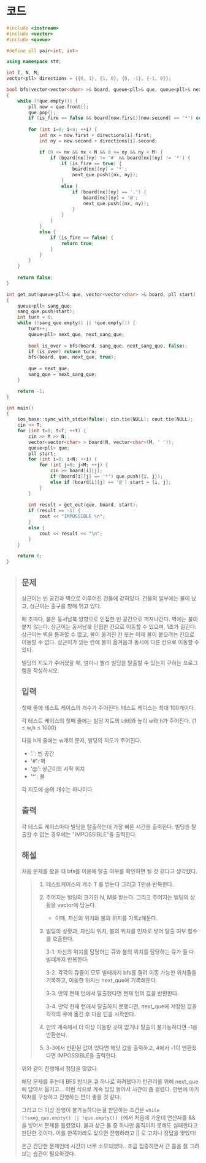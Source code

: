 # 코드

```c++
#include <iostream>
#include <vector>
#include <queue>

#define pll pair<int, int>

using namespace std;

int T, N, M;
vector<pll> directions = {{0, 1}, {1, 0}, {0, -1}, {-1, 0}};

bool bfs(vector<vector<char> >& board, queue<pll>& que, queue<pll>& next_que, bool is_fire)
{
	while (!que.empty()) {
		pll now = que.front();
		que.pop();
		if (is_fire == false && board[now.first][now.second] == '*') continue;
		
		for (int i=0; i<4; ++i) {
			int nx = now.first + directions[i].first;
			int ny = now.second + directions[i].second;

			if (0 <= nx && nx < N && 0 <= ny && ny < M) {
			    if (board[nx][ny] != '#' && board[nx][ny] != '*') {
    				if (is_fire == true) {
    					board[nx][ny] = '*';
    					next_que.push({nx, ny});
    				}
    				else {
    				    if (board[nx][ny] == '.') {
        				    board[nx][ny] = '@';
        				    next_que.push({nx, ny});
    				    }
    				}
			    }
			}
			else {
			    if (is_fire == false) {
			        return true;
			    }
			}
		}
	}
	
	return false;
}

int get_out(queue<pll>& que, vector<vector<char> >& board, pll start)
{
    queue<pll> sang_que;
    sang_que.push(start);
    int turn = 0;
    while (!sang_que.empty() || !que.empty()) {
        turn++;
        queue<pll> next_que, next_sang_que;
        
        bool is_over = bfs(board, sang_que, next_sang_que, false);
        if (is_over) return turn;
        bfs(board, que, next_que, true);
        
        que = next_que;
        sang_que = next_sang_que;
    }

    return -1;
}

int main()
{
	ios_base::sync_with_stdio(false); cin.tie(NULL); cout.tie(NULL);
	cin >> T;
	for (int t=0; t<T; ++t) {
		cin >> M >> N;
		vector<vector<char> > board(N, vector<char>(M, ' '));
		queue<pll> que;
		pll start;
		for (int i=0; i<N; ++i) {
			for (int j=0; j<M; ++j) {
				cin >> board[i][j];
				if (board[i][j] == '*') que.push({i, j});
				else if (board[i][j] == '@') start = {i, j};
			}
		}
		
        int result = get_out(que, board, start);
        if (result == -1) {
            cout << "IMPOSSIBLE \n"; 
        }
        else {
            cout << result << "\n";
        }
	}

	return 0;
}
```

> ## 문제
>
> 상근이는 빈 공간과 벽으로 이루어진 건물에 갇혀있다. 건물의 일부에는 불이 났고, 상근이는 출구를 향해 뛰고 있다.
>
> 매 초마다, 불은 동서남북 방향으로 인접한 빈 공간으로 퍼져나간다. 벽에는 불이 붙지 않는다. 상근이는 동서남북 인접한 칸으로 이동할 수 있으며, 1초가 걸린다. 상근이는 벽을 통과할 수 없고, 불이 옮겨진 칸 또는 이제 불이 붙으려는 칸으로 이동할 수 없다. 상근이가 있는 칸에 불이 옮겨옴과 동시에 다른 칸으로 이동할 수 있다.
>
> 빌딩의 지도가 주어졌을 때, 얼마나 빨리 빌딩을 탈출할 수 있는지 구하는 프로그램을 작성하시오.
>
> ## 입력
>
> 첫째 줄에 테스트 케이스의 개수가 주어진다. 테스트 케이스는 최대 100개이다.
>
> 각 테스트 케이스의 첫째 줄에는 빌딩 지도의 너비와 높이 w와 h가 주어진다. (1 ≤ w,h ≤ 1000)
>
> 다음 h개 줄에는 w개의 문자, 빌딩의 지도가 주어진다.
>
> - '.': 빈 공간
> - '#': 벽
> - '@': 상근이의 시작 위치
> - '*': 불
>
> 각 지도에 @의 개수는 하나이다.
>
> ## 출력
>
> 각 테스트 케이스마다 빌딩을 탈출하는데 가장 빠른 시간을 출력한다. 빌딩을 탈출할 수 없는 경우에는 "IMPOSSIBLE"을 출력한다.
>
> ## 해설
>
> 처음 문제를 봤을 때 bfs를 이용해 탈출 여부를 확인하면 될 것 같다고 생각했다.
>
> > 1. 테스트케이스의 개수 T 를 받는다 그리고 T만큼 반복한다.
> >
> > 2. 주어지는 빌딩의 크기인 N, M을 받는다. 그리고 주어지는 빌딩의 상황을 vector에 담는다.
> >
> >    - 이때, 자신의 위치와 불의 위치를 기록z해둔다.
> >
> > 3. 빌딩의 상황과, 자신의 위치, 불의 위치를 인자로 넣어 탈출 여부 함수를 호출한다.
> >
> >    3-1. 자신의 위치를 담당하는 큐와 불의 위치를 담당하는 큐가 둘 다 빌때까지 반복한다.
> >
> >    3-2. 각각의 큐들이 모두 빌때까지 bfs를 돌려 이동 가능한 위치들을 기록하고, 이동한 위치는 next_que에 기록해둔다.
> >
> >    3-3. 만약 현재 턴에서 탈출했다면 현재 턴의 값을 반환한다.
> >
> >    3-4. 만약 현재 턴에서 탈출하지 못했다면, next_que에 저장된 값을 각각의 큐에 옮긴 후 다음 턴을 시작한다.
> >
> > 4. 만약 계속해서 더 이상 이동할 곳이 없거나 탈출이 불가능하다면 -1을 반환한다.
> > 5. 3-3에서 반환된 값이 있다면 해당 값을 출력하고, 4에서 -1이 반환됬다면 IMPOSSIBLE을 출력한다.
>
> 위와 같이 진행해서 정답을 맞았다.
>
> 해당 문제를 푸는데 BFS 방식을 큐 하나로 하려했다가 턴관리를 위해 next_que에 담아서 옮기고... 이런 식으로 계속 빙빙 돌아서 시간이 좀 걸렸다. 한번에 아키텍처를 구상하고 진행하는 편이 좋을 것 같다.
>
> 그리고 더 이상 진행이 불가능하다는걸 판단하는 조건문 `while (!sang_que.empty() || !que.empty()) {`에서 처음에 가운데 연산자를 &&을 넣어서 문제를 틀렸었다. 불과 상근 둘 중 하나만 움직이지 못해도 실패한다고 판단한 것이다. 이를 한쪽이라도 있으면 진행하라고 || 로 고치니 정답을 맞았다!
>
> 은근 간단한 문제인데 시간이 너무 소모되었다.. 조금 집중하면서 큰 틀을 잘 그려보는 습관이 필요하겠다.

